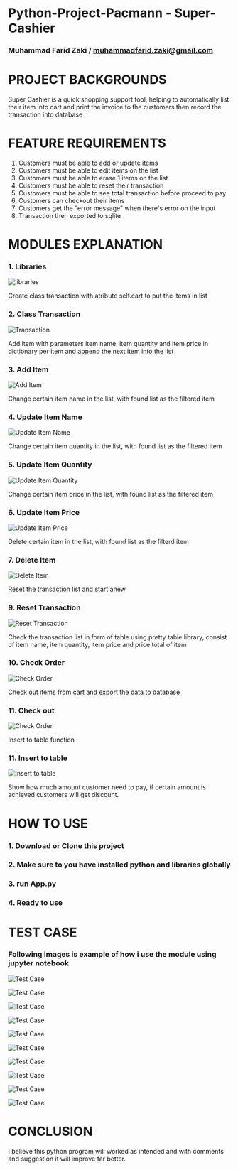 # Python-Project-Pacmann - Super-Cashier
### Muhammad Farid Zaki / muhammadfarid.zaki@gmail.com

# PROJECT BACKGROUNDS
Super Cashier is a quick shopping support tool, helping to automatically list their item into cart and print the invoice to the customers then record the transaction into database

# FEATURE REQUIREMENTS
1. Customers must be able to add or update items
2. Customers must be able to edit items on the list
3. Customers must be able to erase 1 items on the list
4. Customers must be able to reset their transaction
5. Customers must be able to see total transaction before proceed to pay
6. Customers can checkout their items
7. Customers get the "error message" when there's error on the input
8. Transaction then exported to sqlite

<!---# FLOWCHART
![Flowchart](https://github.com/nuralamsaputra/Cashier-Project/blob/master/img/flowchart%20super%20cashier.drawio.png)--->

# MODULES EXPLANATION

### 1. Libraries
![libraries](img/functions/libraries.png)

Create class transaction with atribute self.cart to put the items in list
### 2. Class Transaction
![Transaction](https://github.com/nuralamsaputra/Cashier-Project/blob/master/img/02.%20class%20Transaction.png)

Add item with parameters item name, item quantity and item price in dictionary per item and append the next item into the list
### 3. Add Item
![Add Item](img/functions/add_item.png)

Change certain item name in the list, with found list as the filtered item 
### 4. Update Item Name
![Update Item Name](img/functions/update_name.png)

Change certain item quantity in the list, with found list as the filtered item
### 5. Update Item Quantity
![Update Item Quantity](img/functions/update_amount.png)

Change certain item price in the list, with found list as the filtered item
### 6. Update Item Price
![Update Item Price](img/functions/update_price.png)

Delete certain item in the list, with found list as the filterd item
### 7. Delete Item
![Delete Item](img/functions/delete_item.png)

Reset the transaction list and start anew
### 9. Reset Transaction
![Reset Transaction](img/functions/reset_transaction.png)

Check the transaction list in form of table using pretty table library, consist of item name, item quantity, item price and price total of item
### 10. Check Order
![Check Order](img/functions/check_order.png)

Check out items from cart and export the data to database
### 11. Check out
![Check Order](img/functions/check_out.png)

Insert to table function
### 11. Insert to table
![Insert to table](img/functions/insert_to_table.png)


Show how much amount customer need to pay, if certain amount is achieved customers will get discount.
# HOW TO USE 

### 1. Download or Clone this project
### 2. Make sure to you have installed python and libraries globally
### 3. run App.py
### 4. Ready to use

# TEST CASE

### Following images is example of how i use the module using jupyter notebook

![Test Case](img/test_cases/run_script.png)

![Test Case](img/test_cases/run_1.png)

![Test Case](img/test_cases/run_2.png)

![Test Case](img/test_cases/run_3.png)

![Test Case](img/test_cases/run_4.png)

![Test Case](img/test_cases/run_5.png)

![Test Case](img/test_cases/run_6.png)

![Test Case](img/test_cases/run_7.png)

![Test Case](img/test_cases/run_8.png)

![Test Case](img/test_cases/run_9.png)

# CONCLUSION

I believe this python program will worked as intended and with comments and suggestion it will improve far better.
